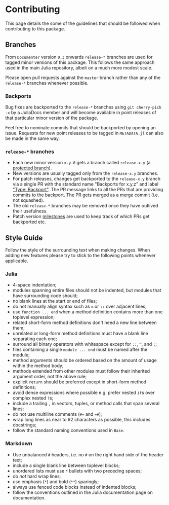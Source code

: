 # Contributing

This page details the some of the guidelines that should be followed when contributing to this package.


## Branches

From `Documenter` version `0.3` onwards `release-*` branches are used for tagged minor versions of this package. This follows the same approach used in the main Julia repository, albeit on a much more modest scale.

Please open pull requests against the `master` branch rather than any of the `release-*` branches whenever possible.

### Backports

Bug fixes are backported to the `release-*` branches using `git cherry-pick -x` by a JuliaDocs member and will become available in point releases of that particular minor version of the package.

Feel free to nominate commits that should be backported by opening an issue. Requests for new point releases to be tagged in `METADATA.jl` can also be made in the same way.

### `release-*` branches

  * Each new minor version `x.y.0` gets a branch called `release-x.y` (a [protected branch](https://docs.github.com/en/github/administering-a-repository/defining-the-mergeability-of-pull-requests/about-protected-branches)).
  * New versions are usually tagged only from the `release-x.y` branches.
  * For patch releases, changes get backported to the `release-x.y` branch via a single PR with the standard name "Backports for x.y.z" and label ["Type: Backport"](https://github.com/JuliaDocs/Documenter.jl/pulls?q=label%3A%22Type%3A+Backport%22). The PR message links to all the PRs that are providing commits to the backport. The PR gets merged as a merge commit (i.e. not squashed).
  * The old `release-*` branches may be removed once they have outlived their usefulness.
  * Patch version [milestones](https://github.com/JuliaDocs/Documenter.jl/milestones) are used to keep track of which PRs get backported etc.


## Style Guide

Follow the style of the surrounding text when making changes. When adding new features please try to stick to the following points whenever applicable.

### Julia

  * 4-space indentation;
  * modules spanning entire files should not be indented, but modules that have surrounding code should;
  * no blank lines at the start or end of files;
  * do not manually align syntax such as `=` or `::` over adjacent lines;
  * use `function ... end` when a method definition contains more than one toplevel expression;
  * related short-form method definitions don't need a new line between them;
  * unrelated or long-form method definitions must have a blank line separating each one;
  * surround all binary operators with whitespace except for `::`, `^`, and `:`;
  * files containing a single `module ... end` must be named after the module;
  * method arguments should be ordered based on the amount of usage within the method body;
  * methods extended from other modules must follow their inherited argument order, not the above rule;
  * explicit `return` should be preferred except in short-form method definitions;
  * avoid dense expressions where possible e.g. prefer nested `if`s over complex nested `?`s;
  * include a trailing `,` in vectors, tuples, or method calls that span several lines;
  * do not use multiline comments (`#=` and `=#`);
  * wrap long lines as near to 92 characters as possible, this includes docstrings;
  * follow the standard naming conventions used in `Base`.

### Markdown

  * Use unbalanced `#` headers, i.e. no `#` on the right hand side of the header text;
  * include a single blank line between toplevel blocks;
  * unordered lists must use `*` bullets with two preceding spaces;
  * do *not* hard wrap lines;
  * use emphasis (`*`) and bold (`**`) sparingly;
  * always use fenced code blocks instead of indented blocks;
  * follow the conventions outlined in the Julia documentation page on documentation.
